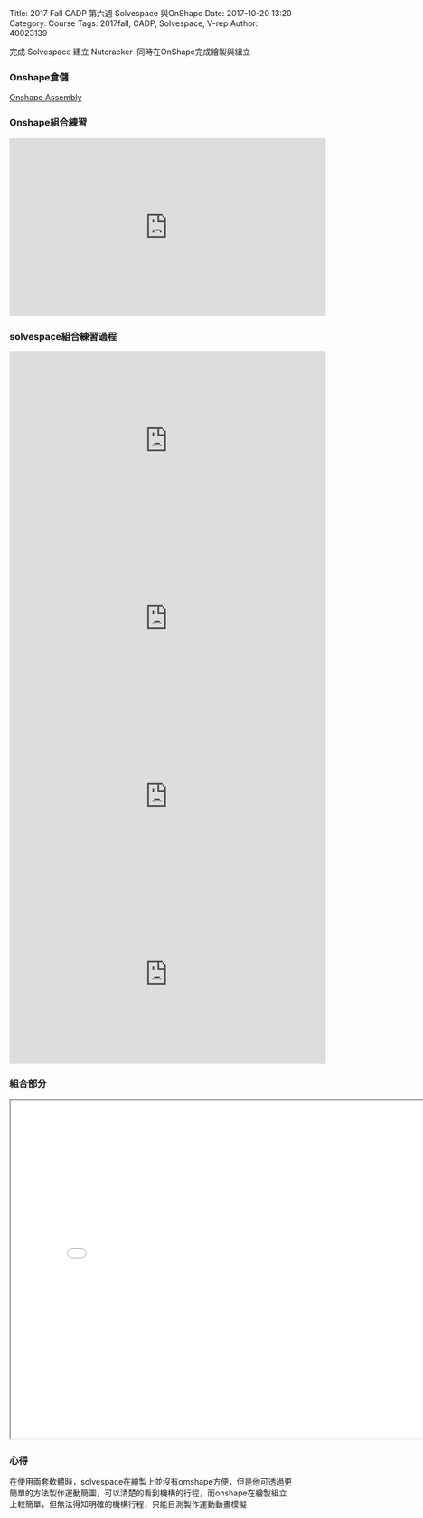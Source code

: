 Title: 2017 Fall CADP 第六週 Solvespace 與OnShape
Date: 2017-10-20 13:20
Category: Course
Tags: 2017fall, CADP, Solvespace, V-rep
Author: 40023139

完成 Solvespace 建立 Nutcracker .同時在OnShape完成繪製與組立

<!-- PELICAN_END_SUMMARY -->



<h3>Onshape倉儲</h3>
<a href="https://cad.onshape.com/documents/3034b437d14d087036b15a57/w/0b8ab4617373c0b0c2ea8f06/e/7aa17f8cf44a6fa1d5ebc485 ">Onshape Assembly</a>
<h3>Onshape組合練習</h3>
<iframe width="560" height="315" src="https://www.youtube.com/embed/7tirs6HnOAs" frameborder="0" allowfullscreen></iframe>

<h3>solvespace組合練習過程</h3>

<iframe width="560" height="315" src="https://www.youtube.com/embed/gWBBwk4Q8cs" frameborder="0" allowfullscreen></iframe>

<iframe width="560" height="315" src="https://www.youtube.com/embed/6moJWYnJtpM" frameborder="0" allowfullscreen></iframe>

<iframe width="560" height="315" src="https://www.youtube.com/embed/59GFbstmJ-w" frameborder="0" allowfullscreen></iframe>

<iframe width="560" height="315" src="https://www.youtube.com/embed/g4XsmRrN8FA" frameborder="0" allowfullscreen></iframe>

<h3>組合部分</h3>
<iframe src="./../data/stlviewer/viewstl.html?src=./../project/STL/Assembly2.stl" width="800" height="600"></iframe>

<h3>心得</h3>

在使用兩套軟體時，solvespace在繪製上並沒有omshape方便，但是他可透過更簡單的方法製作運動簡圖，可以清楚的看到機構的行程，而onshape在繪製組立上較簡單，但無法得知明確的機構行程，只能目測製作運動動畫模擬














